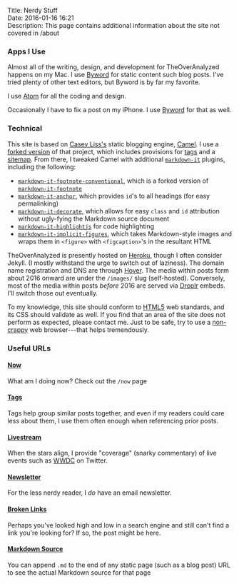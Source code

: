 Title: Nerdy Stuff  
Date: 2016-01-16 16:21  
Description: This page contains additional information about the site not covered in /about  

### Apps I Use

Almost all of the writing, design, and development for TheOverAnalyzed happens on my Mac. I use [Byword][1] for static content such blog posts. I've tried plenty of other text editors, but Byword is by far my favorite.

I use [Atom][2] for all the coding and design.

Occasionally I have to fix a post on my iPhone. I use [Byword][3] for that as well.

### Technical

This site is based on [Casey Liss's][4] static blogging engine, [Camel][5]. I use a [forked version][6] of that project, which includes provisions for [tags][7] and a [sitemap][8]. From there, I tweaked Camel with additional [`markdown-it`][9] plugins, including the following:

* [`markdown-it-footnote-conventional`][10], which is a forked version of [`markdown-it-footnote`][11]
* [`markdown-it-anchor`][12], which provides `id`'s to all headings (for easy permalinking)
* [`markdown-it-decorate`][13], which allows for easy `class` and `id` attribution without ugly-fying the Markdown source document
* [`markdown-it-highlightjs`][14] for code highlighting
* [`markdown-it-implicit-figures`][15], which takes Markdown-style images and wraps them in `<figure>` with `<figcaption>`'s in the resultant HTML

TheOverAnalyzed is presently hosted on [Heroku][16], though I often consider Jekyll. (I mostly withstand the urge to switch out of laziness). The domain name registration and DNS are through [Hover][17]. The media within posts form about 2016 onward are under the `/images/` slug (self-hosted). Conversely, most of the media within posts *before* 2016 are served via [Droplr][18] embeds. I'll switch those out eventually.

To my knowledge, this site should conform to [HTML5][19] web standards, and its CSS should validate as well. If you find that an area of the site does not perform as expected, please contact me. Just to be safe, try to use a [non-crappy][20] web browser---that helps tremendously.

### Useful URLs

#### [Now][21]

What am I doing now? Check out the `/now` page

#### [Tags][22]

Tags help group similar posts together, and even if my readers could care less about them, I use them often enough when referencing prior posts.

#### [Livestream][23]

When the stars align, I provide "coverage" (snarky commentary) of live events such as [WWDC][24] on Twitter.

#### [Newsletter][25]

For the less nerdy reader, I *do* have an email newsletter.

#### [Broken Links][26]

Perhaps you've looked high and low in a search engine and still can't find a link you're looking for? If so, the post might be here.

#### [Markdown Source][27]

You can append `.md` to the end of any static page (such as a blog post) URL to see the actual Markdown source for that page

[1]: https://geo.itunes.apple.com/us/app/byword/id420212497?mt=12&at=1l3vx9s "Byword on the Mac App Store"
[2]: https://atom.io "Atom text editor"
[3]: https://geo.itunes.apple.com/us/app/byword/id482063361?mt=8&at=1l3vx9s "Byword on the App Store"
[4]: https://twitter.com/caseyliss "Casey Liss on Twitter"
[5]: https://github.com/cliss/camel "Camel on GitHub"
[6]: https://github.com/datamcfly/camel "Roger Stringer's fork of Camel"
[7]: /tags "Lists all tags"
[8]: /sitemap.xml "Sitemap for TheOverAnalyzed"
[9]: https://www.npmjs.com/package/markdown-it "`markdown-it` on npmjs"
[10]: https://www.npmjs.com/package/markdown-it-footnote-conventional "My version of `markdown-it-footnote` on npmjs"
[11]: https://www.npmjs.com/package/markdown-it-footnote "`markdown-it-footnote` on npmjs"
[12]: https://www.npmjs.com/package/markdown-it-anchor "'markdown-it-anchor' on npmjs"
[13]: https://www.npmjs.com/package/markdown-it-decorate "`markdown-it-decorate' on npmjs"
[14]: https://www.npmjs.com/package/markdown-it-highlightjs "`markdown-it-highlightjs` on npmjs"
[15]: https://www.npmjs.com/package/markdown-it-implicit-figures "`markdown-it-implicit-figures` on npmjs"
[16]: https://heroku.com"Heroku"
[17]: https://hover.com/Pji0Qlok "Hover"
[18]: https://auth.droplr.com/referral/user/0cd0ca10c401759b74716f20598e6816?callback=https://d.pr/auth/referral "Droplr"
[19]: https://en.wikipedia.org/wiki/HTML5 "Wikipedia: HTML5"
[20]: https://duckduckgo.com/?q=alternatives+to+internet+explorer&ia=software "Alternatives to Internet Explorer"
[21]: /now "/now page"
[22]: /tags "I love tags"
[23]: /live "Live events like WWDC"
[24]: https://developer.apple.com/wwdc/ "WWDC"
[25]: /newsletter "TheOverAnalyzed has a newsletter!"
[26]: /brokenlinks "Some links just won't redirect from their old Squarespace destinations. Go here to check those out."
[27]: /nerd.md "You can do this with almost every page on the site"